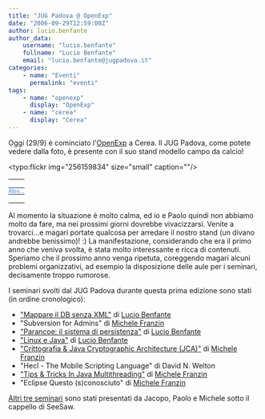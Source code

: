 ```yaml
---
title: "JUG Padova @ OpenExp"
date: "2006-09-29T12:59:00Z"
author: lucio.benfante
author_data:
    username: "lucio.benfante"
    fullname: "Lucio Benfante"
    email: "lucio.benfante@jugpadova.it"
categories:
    - name: "Eventi"
      permalink: "eventi"
tags:
    - name: "openexp"
      display: "OpenExp"
    - name: "cerea"
      display: "Cerea"
---
```

Oggi (29/9) è cominciato l'[OpenExp](http://www.openexp.it) a Cerea. Il JUG Padova, come potete vedere dalla foto, è presente con il suo stand modello campo da calcio!

<typo:flickr img="256159834" size="small" caption=""/>
<!-- Start of Flickr Badge -->
<style type="text/css">
#flickr_badge_source_txt {padding:0; font: 11px Arial, Helvetica, Sans serif; color:#666666;}
#flickr_badge_icon {display:block !important; margin:0 !important; border: 1px solid rgb(0, 0, 0) !important;}
#flickr_icon_td {padding:0 5px 0 0 !important;}
.flickr_badge_image {text-align:center !important;}
.flickr_badge_image img {border: 1px solid black !important;}
#flickr_www {display:block; text-align:left; padding:0 10px 0 10px !important; font: 11px Arial, Helvetica, Sans serif !important; color:#3993ff !important;}
#flickr_badge_uber_wrapper a:hover,
#flickr_badge_uber_wrapper a:link,
#flickr_badge_uber_wrapper a:active,
#flickr_badge_uber_wrapper a:visited {text-decoration:none !important; background:inherit !important;color:#3993ff;}
#flickr_badge_wrapper {}
#flickr_badge_source {padding:0 !important; font: 11px Arial, Helvetica, Sans serif !important; color:#666666 !important;}
</style>
<table id="flickr_badge_uber_wrapper" cellpadding="0" cellspacing="10" border="0">
<script type="text/javascript" src="http://www.flickr.com/badge_code_v2.gne?show_name=1&count=5&display=latest&size=s&layout=h&source=all_tag&tag=OpenExp&user=99166314%40N00"></script>
<td id="flickr_badge_source" valign="center" align="center">
<table cellpadding="0" cellspacing="0" border="0"><tr>
<td id="flickr_badge_source_txt"><a href="http://www.flickr.com/photos/tags/OpenExp/">Altre...</a></td>
</tr></table>
</td>
</tr>
</table>
</td></tr></table>
<!-- End of Flickr Badge -->

Al momento la situazione è molto calma, ed io e Paolo quindi non abbiamo molto da fare, ma nei prossimi giorni dovrebbe vivacizzarsi. Venite a trovarci...e magari portate qualcosa per arredare il nostro stand (un divano andrebbe benissimo)! :)
La manifestazione, considerando che era il primo anno che veniva svolta, è stata molto interessante e ricca di contenuti. Speriamo che il prossimo anno venga ripetuta, coreggendo magari alcuni problemi organizzativi, ad esempio la disposizione delle aule per i seminari, decisamente troppo rumorose.

I seminari svolti dal JUG Padova durante questa prima edizione sono stati (in ordine cronologico):
* ["Mappare il DB senza XML"](/files/OpenExp2006_DBMapNoXML.pdf) di [Lucio Benfante](mailto:lucio.benfante@jugpadova.it)
* "Subversion for Admins" di [Michele Franzin](michele.franzin@jugpadova.it)
* ["Parancoe: il sistema di persistenza"](/files/OpenExp2006_ParancoePersistenza.pdf) di [Lucio Benfante](mailto:lucio.benfante@jugpadova.it)
* ["Linux e Java"](/files/OpenExp2006_LinuxAndJava.pdf) di [Lucio Benfante](mailto:lucio.benfante@jugpadova.it)
* ["Crittografia & Java Cryptographic Architecture (JCA)"](/files/crittografia-jca.pdf) di [Michele Franzin](michele.franzin@jugpadova.it)
* "Hecl - The Mobile Scripting Language" di David N. Welton
* ["Tips & Tricks In Java Multithreading"](/files/advanced-multithreading.pdf) di [Michele Franzin](michele.franzin@jugpadova.it)
* "Eclipse Questo (s)conosciuto" di [Michele Franzin](michele.franzin@jugpadova.it)

[Altri tre seminari](http://blog.seesaw.it/articles/2006/10/02/openexp-it-talks-and-report) sono stati presentati da Jacopo, Paolo e Michele sotto il cappello di SeeSaw.
